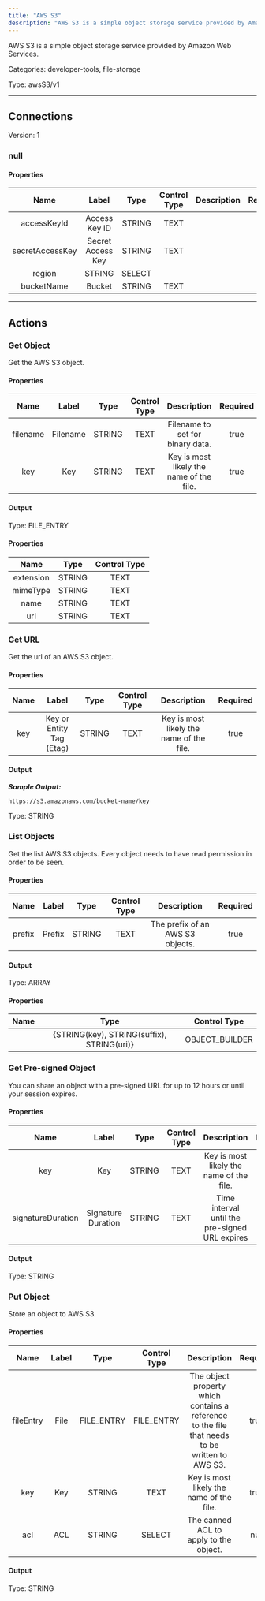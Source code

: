 ```yaml
---
title: "AWS S3"
description: "AWS S3 is a simple object storage service provided by Amazon Web Services."
---
```


AWS S3 is a simple object storage service provided by Amazon Web Services.


Categories: developer-tools, file-storage


Type: awsS3/v1

<hr />



## Connections

Version: 1


### null

#### Properties

|      Name       |      Label     |     Type     |     Control Type     |     Description     |     Required        |
|:--------------:|:--------------:|:------------:|:--------------------:|:-------------------:|:-------------------:|
| accessKeyId | Access Key ID | STRING | TEXT  |  | true  |
| secretAccessKey | Secret Access Key | STRING | TEXT  |  | true  |
| region | STRING | SELECT  |
| bucketName | Bucket | STRING | TEXT  |  | true  |





<hr />



## Actions


### Get Object
Get the AWS S3 object.

#### Properties

|      Name       |      Label     |     Type     |     Control Type     |     Description     |     Required        |
|:--------------:|:--------------:|:------------:|:--------------------:|:-------------------:|:-------------------:|
| filename | Filename | STRING | TEXT  |  Filename to set for binary data.  |  true  |
| key | Key | STRING | TEXT  |  Key is most likely the name of the file.  |  true  |


#### Output



Type: FILE_ENTRY


#### Properties

|     Name     |     Type     |     Control Type     |
|:------------:|:------------:|:--------------------:|
| extension | STRING | TEXT  |
| mimeType | STRING | TEXT  |
| name | STRING | TEXT  |
| url | STRING | TEXT  |






### Get URL
Get the url of an AWS S3 object.

#### Properties

|      Name       |      Label     |     Type     |     Control Type     |     Description     |     Required        |
|:--------------:|:--------------:|:------------:|:--------------------:|:-------------------:|:-------------------:|
| key | Key or Entity Tag (Etag) | STRING | TEXT  |  Key is most likely the name of the file.  |  true  |


#### Output


___Sample Output:___

```https://s3.amazonaws.com/bucket-name/key```



Type: STRING







### List Objects
Get the list AWS S3 objects. Every object needs to have read permission in order to be seen.

#### Properties

|      Name       |      Label     |     Type     |     Control Type     |     Description     |     Required        |
|:--------------:|:--------------:|:------------:|:--------------------:|:-------------------:|:-------------------:|
| prefix | Prefix | STRING | TEXT  |  The prefix of an AWS S3 objects.  |  true  |


#### Output



Type: ARRAY


#### Properties

|     Name     |     Type     |     Control Type     |
|:------------:|:------------:|:--------------------:|
|  | {STRING\(key), STRING\(suffix), STRING\(uri)} | OBJECT_BUILDER  |






### Get Pre-signed Object
You can share an object with a pre-signed URL for up to 12 hours or until your session expires.

#### Properties

|      Name       |      Label     |     Type     |     Control Type     |     Description     |     Required        |
|:--------------:|:--------------:|:------------:|:--------------------:|:-------------------:|:-------------------:|
| key | Key | STRING | TEXT  |  Key is most likely the name of the file.  |  true  |
| signatureDuration | Signature Duration | STRING | TEXT  |  Time interval until the pre-signed URL expires  |  true  |


#### Output



Type: STRING







### Put Object
Store an object to AWS S3.

#### Properties

|      Name       |      Label     |     Type     |     Control Type     |     Description     |     Required        |
|:--------------:|:--------------:|:------------:|:--------------------:|:-------------------:|:-------------------:|
| fileEntry | File | FILE_ENTRY | FILE_ENTRY  |  The object property which contains a reference to the file that needs to be written to AWS S3.  |  true  |
| key | Key | STRING | TEXT  |  Key is most likely the name of the file.  |  true  |
| acl | ACL | STRING | SELECT  |  The canned ACL to apply to the object.  |  null  |


#### Output



Type: STRING









